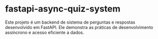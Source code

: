 # fastapi-async-quiz-system
Este projeto é um backend de sistema de perguntas e respostas desenvolvido em FastAPI. Ele demonstra as  práticas de desenvolvimento assíncrono e acesso eficiente a dados. 
